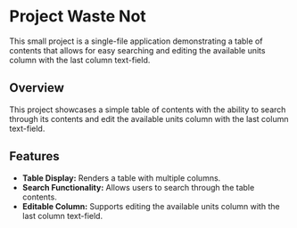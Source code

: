 # Project Waste Not

This small project is a single-file application demonstrating a table of contents that allows for easy searching and editing the available units column with the last column text-field.

## Overview

This project showcases a simple table of contents with the ability to search through its contents and edit the available units column with the last column text-field.

## Features

- **Table Display:** Renders a table with multiple columns.
- **Search Functionality:** Allows users to search through the table contents.
- **Editable Column:** Supports editing the available units column with the last column text-field.
